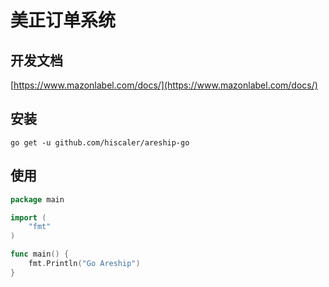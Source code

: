 美正订单系统
===========

## 开发文档

[https://www.mazonlabel.com/docs/](https://www.mazonlabel.com/docs/)

## 安装

```shell
go get -u github.com/hiscaler/areship-go
```

## 使用

```go
package main

import (
	"fmt"
)

func main() {
	fmt.Println("Go Areship")
}

```